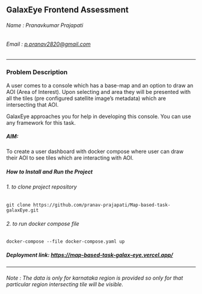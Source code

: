 ## GalaxEye Frontend Assessment
###### Name : Pranavkumar Prajapati
###### Email : p.pranav2820@gmail.com

***

### Problem Description

A user comes to a console which has a base-map and an option to draw an AOI (Area of Interest). Upon selecting and area they will be presented with all the tiles (pre configured satellite image’s metadata) which are intersecting that AOI.

GalaxEye approaches you for help in developing this console. You can use any framework for this task.

##### AIM: 
To create a user dashboard with docker compose where user can draw their AOI to see tiles which are interacting with AOI. 

##### How to Install and Run the Project

###### 1. to clone project repository
```git clone https://github.com/pranav-prajapati/Map-based-task-galaxEye.git```

###### 2. to run docker compose file
```docker-compose --file docker-compose.yaml up```

##### Deployment link: https://map-based-task-galax-eye.vercel.app/
***
###### Note : The data is only for karnataka region is provided so only for that particular region intersecting tile will be visible. 
